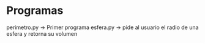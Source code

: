 # Programas

perimetro.py -> Primer programa
esfera.py -> pide al usuario el radio de una esfera y retorna su volumen